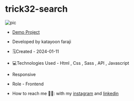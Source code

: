 # trick32-search
![pic](https://github.com/katayoon-faraji-web/trick32-search/assets/144775981/d496d10c-71e7-4fa3-8f5e-035ba78ab92a)

- [Demo Project](https://katayoon-faraji-web.github.io/trick32-search/)

- Developed by katayoon faraji

- 🗓️Created - 2024-01-11

- 💻Technologies Used - Html , Css , Sass , API , Javascript

- Responsive
  
- Role - Frontend

- How to reach me 👩🏻: with my [instagram](https://instagram.com/katayoon_faraji_web) and [linkedin](https://www.linkedin.com/in/katayoon-faraji-web-3b722b207r)
